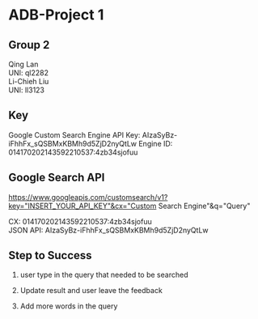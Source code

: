 # ADB-Project 1 

## Group 2
Qing Lan<br>
UNI: ql2282<br>
Li-Chieh Liu<br>
UNI: ll3123<br>

## Key
Google Custom Search Engine API Key: AIzaSyBz-iFhhFx_sQSBMxKBMh9d5ZjD2nyQtLw
Engine ID: 014170202143592210537:4zb34sjofuu


## Google Search API

https://www.googleapis.com/customsearch/v1?key="INSERT_YOUR_API_KEY"&cx="Custom Search Engine"&q="Query"

CX: 014170202143592210537:4zb34sjofuu<br>
JSON API: AIzaSyBz-iFhhFx_sQSBMxKBMh9d5ZjD2nyQtLw

## Step to Success

1. user type in the query that needed to be searched

2. Update result and user leave the feedback

3. Add more words in the query

